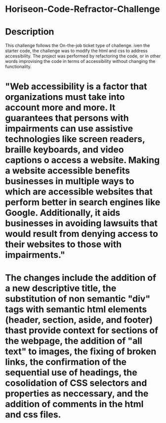 # Horiseon-Code-Refractor-Challenge

# Description
 This challenge follows the On-the-job ticket type of challenge.
 iven the starter code, the challenge was to modify the html and css to address accessibility. The project was performed by refactoring the code, or in other words improvising the code in terms of accessibility without changing the functionality.
 
# "Web accessibility is a factor that organizations must take into account more and more. It guarantees that persons with impairments can use assistive technologies like screen readers, braille keyboards, and video captions o access a website.  Making a website accessible benefits businesses in multiple ways to which are accessible websites that perform better in search engines like Google. Additionally, it aids businesses in avoiding lawsuits that would result from denying access to their websites to those with impairments."

#  The changes include the addition of a new descriptive title, the substitution of non semantic "div" tags with semantic html elements (header, section, aside, and footer) thast provide context for sections of the webpage, the addition of "all text" to images, the fixing of broken links, the confirmation of the sequential use of headings, the cosolidation of CSS selectors and properties as neccessary, and the addition of comments in the html and css files.
